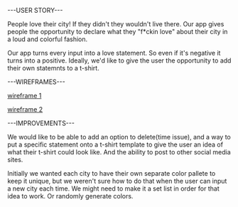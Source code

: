 
---USER STORY---

People love their city! If they didn't they wouldn't live there.
Our app gives people the opportunity to declare what they "f*ckin love" about their city 
in a loud and colorful fashion. 

Our app turns every input into a love statement. So even if it's negative it turns into a positive.
Ideally, we'd like to give the user the opportunity to add their own statemnts to a t-shirt.



---WIREFRAMES---

[wireframe 1](server/public/images/wireframe_1.jpg)

[wireframe 2](server/public/images/wireframe_2.JPG)


---IMPROVEMENTS---

We would like to be able to add an option to delete(time issue), and a way to put a specific statement onto a t-shirt template to give the user an idea of what their t-shirt could look like. And the ability to post to other social media sites.

Initially we wanted each city to have their own separate color pallete to keep it unique, but we weren't sure how to do that when the user can input a new city each time. We might need to make it a set list in order for that idea to work. Or randomly generate colors.
